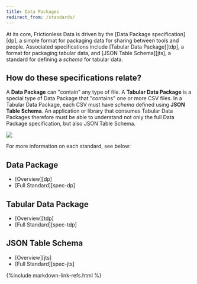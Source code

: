 ```yaml
---
title: Data Packages
redirect_from: /standards/
---
```


At its core, Frictionless Data is driven by the
[Data Package specification][dp], a simple format for packaging data
for sharing between tools and people. Associated specifications
include [Tabular Data Package][tdp], a format for packaging tabular
data, and [JSON Table Schema][jts], a standard for defining a *schema*
for tabular data.

## How do these specifications relate?

A **Data Package** can "contain" any type of file.  A **Tabular Data
Package** is a special type of Data Package that "contains" one or
more CSV files.  In a Tabular Data Package, each CSV must have
*schema* defined using **JSON Table Schema**.  An application or
library that consumes Tabular Data Packages therefore must be able to
understand not only the full Data Package specification, but also JSON
Table Schema.

<img src="https://docs.google.com/drawings/d/19DTSTlxkOdTgieTWhnTNLAZtxn_ie63DV-vEGW_TP_E/pub?w=960&amp;h=720">

For more information on each standard, see below:

## Data Package

- [Overview][dp]
- [Full Standard][spec-dp]

## Tabular Data Package

- [Overview][tdp]
- [Full Standard][spec-tdp]

## JSON Table Schema

- [Overview][jts]
- [Full Standard][spec-jts]

{%include markdown-link-refs.html %}

